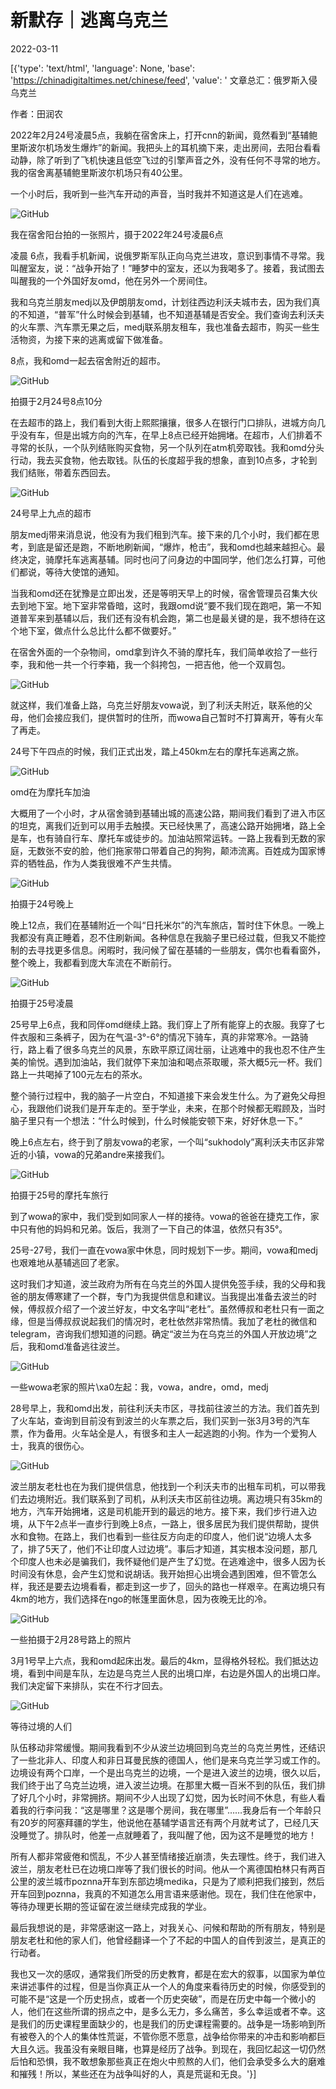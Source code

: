 # 新默存｜逃离乌克兰

2022-03-11

[{'type': 'text/html', 'language': None, 'base': 'https://chinadigitaltimes.net/chinese/feed', 'value': ' 文章总汇：俄罗斯入侵乌克兰

作者：田润农

2022年2月24号凌晨5点，我躺在宿舍床上，打开cnn的新闻，竟然看到“基辅鲍里斯波尔机场发生爆炸”的新闻。我把头上的耳机摘下来，走出房间，去阳台看看动静，除了听到了飞机快速且低空飞过的引擎声音之外，没有任何不寻常的地方。我的宿舍离基辅鲍里斯波尔机场只有40公里。

一个小时后，我听到一些汽车开动的声音，当时我并不知道这是人们在逃难。

![GitHub](https://chinadigitaltimes.net/chinese/files/2022/03/post-678084-622b2f4e23ac4.png)

我在宿舍阳台拍的一张照片，摄于2022年24号凌晨6点

凌晨 6点，我看手机新闻，说俄罗斯军队正向乌克兰进攻，意识到事情不寻常。我叫醒室友，说：“战争开始了！”睡梦中的室友，还以为我喝多了。接着，我试图去叫醒我的一个外国好友omd，他在另外一个房间住。

我和乌克兰朋友medj以及伊朗朋友omd，计划往西边利沃夫城市去，因为我们真的不知道，“普军”什么时候会到基辅，也不知道基辅是否安全。我们查询去利沃夫的火车票、汽车票无果之后，medj联系朋友租车，我也准备去超市，购买一些生活物资，为接下来的逃离或留下做准备。

8点，我和omd一起去宿舍附近的超市。

![GitHub](https://chinadigitaltimes.net/chinese/files/2022/03/post-678084-622b2f4e3f54f.png)

拍摄于2月24号8点10分

在去超市的路上，我们看到大街上熙熙攘攘，很多人在银行门口排队，进城方向几乎没有车，但是出城方向的汽车，在早上8点已经开始拥堵。在超市，人们排着不寻常的长队，一个队列结账购买食物，另一个队列在atm机旁取钱。我和omd分头行动，我去买食物，他去取钱。队伍的长度超乎我的想象，直到10点多，才轮到我们结账，带着东西回去。

![GitHub](https://chinadigitaltimes.net/chinese/files/2022/03/post-678084-622b2f4e647f0.png)

24号早上九点的超市

朋友medj带来消息说，他没有为我们租到汽车。接下来的几个小时，我们都在思考，到底是留还是跑，不断地刷新闻，“爆炸，枪击”，我和omd也越来越担心。最终决定，骑摩托车逃离基辅。同时也问了问身边的中国同学，他们怎么打算，可他们都说，等待大使馆的通知。

当我和omd还在犹豫是立即出发，还是等明天早上的时候，宿舍管理员召集大伙去到地下室。地下室非常昏暗，这时，我跟omd说“要不我们现在跑吧，第一不知道普军来到基辅以后，我们还有没有机会跑，第二也是最关键的是，我不想待在这个地下室，做点什么总比什么都不做要好。”

在宿舍外面的一个杂物间，omd拿到许久不骑的摩托车，我们简单收拾了一些行李，我和他一共一个行李箱，我一个斜挎包，一把吉他，他一个双肩包。

![GitHub](https://chinadigitaltimes.net/chinese/files/2022/03/post-678084-622b2f4e85532.png)

就这样，我们准备上路，乌克兰好朋友vowa说，到了利沃夫附近，联系他的父母，他们会接应我们，提供暂时的住所，而wowa自己暂时不打算离开，等有火车了再走。

24号下午四点的时候，我们正式出发，踏上450km左右的摩托车逃离之旅。

![GitHub](https://chinadigitaltimes.net/chinese/files/2022/03/post-678084-622b2f4ea20de.png)

omd在为摩托车加油

大概用了一个小时，才从宿舍骑到基辅出城的高速公路，期间我们看到了进入市区的坦克，离我们近到可以用手去触摸。天已经快黑了，高速公路开始拥堵，路上全是车，也有骑自行车、摩托车或徒步的。加油站照常运转。一路上我看到无数的家庭，无数张不安的脸，他们拖家带口带着自己的狗狗，颠沛流离。百姓成为国家博弈的牺牲品，作为人类我很难不产生共情。

![GitHub](https://chinadigitaltimes.net/chinese/files/2022/03/post-678084-622b2f4ec9dd5.png)

拍摄于24号晚上

晚上12点，我们在基辅附近一个叫“日托米尔”的汽车旅店，暂时住下休息。一晚上我都没有真正睡着，忍不住刷新闻。各种信息在我脑子里已经过载，但我又不能控制的去寻找更多信息。闲暇时，我问候了留在基辅的一些朋友，偶尔也看看窗外，整个晚上，我都看到庞大车流在不断前行。

![GitHub](https://chinadigitaltimes.net/chinese/files/2022/03/post-678084-622b2f4eda695.png)

拍摄于25号凌晨

25号早上6点，我和同伴omd继续上路。我们穿上了所有能穿上的衣服。我穿了七件衣服和三条裤子，因为在气温-3°-6°的情况下骑车，真的非常寒冷。一路骑行，路上看了很多乌克兰的风景，东欧平原辽阔壮丽，让逃难中的我也忍不住产生美的愉悦。遇到加油站，我们就停下来加油和喝点茶取暖，茶大概5元一杯。我们路上一共喝掉了100元左右的茶水。

整个骑行过程中，我的脑子一片空白，不知道接下来会发生什么。为了避免父母担心，我跟他们说我们是开车走的。至于学业，未来，在那个时候都无暇顾及，当时脑子里只有一个想法：“什么时候到，什么时候能安顿下来，好好休息一下。”

晚上6点左右，终于到了朋友vowa的老家，一个叫“sukhodoly”离利沃夫市区非常近的小镇，vowa的兄弟andre来接我们。

![GitHub](https://chinadigitaltimes.net/chinese/files/2022/03/post-678084-622b2f4ee71e6.)

拍摄于25号的摩托车旅行

到了wowa的家中，我们受到如同家人一样的接待。vowa的爸爸在捷克工作，家中只有他的妈妈和兄弟。饭后，我测了一下自己的体温，依然只有35°。

25号-27号，我们一直在vowa家中休息，同时规划下一步。期间，vowa和medj也艰难地从基辅逃回了老家。

这时我们才知道，波兰政府为所有在乌克兰的外国人提供免签手续，我的父母和我爸的朋友傅寒建了一个群，专门为我提供信息和建议。当我提出准备去波兰的时候，傅叔叔介绍了一个波兰好友，中文名字叫“老杜”。虽然傅叔和老杜只有一面之缘，但是当傅叔叔说起我们的情况时，老杜依然非常热情。我加了老杜的微信和telegram，咨询我们想知道的问题。确定“波兰为在乌克兰的外国人开放边境”之后，我和omd准备逃往波兰。

![GitHub](https://chinadigitaltimes.net/chinese/files/2022/03/post-678084-622b2f4f1b3df.png)

一些wowa老家的照片\xa0左起：我，vowa，andre，omd，medj

28号早上，我和omd出发，前往利沃夫市区，寻找前往波兰的方法。我们首先到了火车站，查询到目前没有到波兰的火车票之后，我们买到一张3月3号的汽车票，作为备用。火车站全是人，有很多和主人一起逃跑的小狗。作为一个爱狗人士，我真的很伤心。

![GitHub](https://chinadigitaltimes.net/chinese/files/2022/03/post-678084-622b2f4f4172c.png)

波兰朋友老杜也在为我们提供信息，他找到一个利沃夫市的出租车司机，可以带我们去边境附近。我们联系到了司机，从利沃夫市区前往边境。离边境只有35km的地方，汽车开始拥堵，这是司机能开到的最远的地方。接下来，我们步行进入边境，从下午2点半一直步行到晚上8点，一路上，很多居民为我们提供帮助，提供水和食物。在路上，我们也看到一些往反方向走的印度人，他们说“边境人太多了，排了5天了，他们不让印度人过边境”。事后才知道，其实根本没问题，那几个印度人也未必是骗我们，我怀疑他们是产生了幻觉。在逃难途中，很多人因为长时间没有休息，会产生幻觉和说胡话。我开始担心出境会遇到困难，但不管怎么样，我还是要去边境看看，都走到这一步了，回头的路也一样艰辛。在离边境只有4km的地方，我们选择在ngo的帐篷里面休息，因为夜晚无比的冷。

![GitHub](https://chinadigitaltimes.net/chinese/files/2022/03/post-678084-622b2f4f52100.)

一些拍摄于2月28号路上的照片

3月1号早上六点，我和omd起床出发。最后的4km，显得格外轻松。我们抵达边境，看到中间是车队，左边是乌克兰人民的出境口岸，右边是外国人的出境口岸。我们决定留下来排队，实在不行才回去。

![GitHub](https://chinadigitaltimes.net/chinese/files/2022/03/post-678084-622b2f4f82827.png)

等待过境的人们

队伍移动非常缓慢。期间我看到不少从波兰边境回到乌克兰的乌克兰男性，还结识了一些北非人、印度人和非日耳曼民族的德国人，他们是来乌克兰学习或工作的。边境设有两个口岸，一个是出乌克兰的边境，一个是进入波兰的边境，很久以后，我们终于出了乌克兰边境，进入波兰边境。在那里大概一百米不到的队伍，我们排了好几个小时，非常拥挤。期间不少人出现了幻觉，因为长时间不休息，有些人看着我的行李问我：“这是哪里？这是哪个房间，我在哪里”……我身后有一个年龄只有20岁的阿塞拜疆的学生，他说他在基辅学语言还有两个月就考试了，已经几天没睡觉了。排队时，他差一点就睡着了，我叫醒了他，因为这不是睡觉的地方！

所有人都非常疲倦和慌乱，不少人甚至情绪接近崩溃，失去理性。终于，我们进入波兰，朋友老杜已在边境口岸等了我们很长的时间。他从一个离德国柏林只有两百公里的波兰城市poznna开车到东部边境medika，只是为了顺利把我们接到，然后开车回到poznna，我真的不知道怎么用言语来感谢他。现在，我们住在他家中，等待办理更长期的签证留在波兰继续完成我的学业。

最后我想说的是，非常感谢这一路上，对我关心、问候和帮助的所有朋友，特别是朋友老杜和他的家人们，他曾经翻译一个了不起的中国人的自传到波兰，是真正的行动者。

我也又一次的感叹，通常我们所受的历史教育，都是在宏大的叙事，以国家为单位来讲述事件的过程，但是当你真正从一个人的角度来看待历史的时候，你感受到的可能不是“这是一个历史拐点，或者一个历史突破”，而是在历史中每一个微小的人，他们在这些所谓的拐点之中，是多么无力，多么痛苦，多么幸运或者不幸。这是我们的历史课程里面缺少的，也是我们的历史课程需要的。战争是一场影响到所有被卷入的个人的集体性荒诞，不管你愿不愿意，战争给你带来的冲击和影响都巨大且久远。我虽没有亲眼目睹，也算是经历了战争。到现在，我回忆起这一切仍然后怕和恐惧，我不敢想象那些真正在炮火中煎熬的人们，他们会承受多么大的磨难和摧残！所以，某些还在为战争叫好的人，真是荒诞和无良。'}]